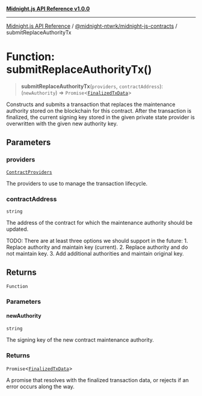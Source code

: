 [**Midnight.js API Reference v1.0.0**](../../../README.md)

***

[Midnight.js API Reference](../../../packages.md) / [@midnight-ntwrk/midnight-js-contracts](../README.md) / submitReplaceAuthorityTx

# Function: submitReplaceAuthorityTx()

> **submitReplaceAuthorityTx**(`providers`, `contractAddress`): (`newAuthority`) => `Promise`\<[`FinalizedTxData`](../../midnight-js-types/interfaces/FinalizedTxData.md)\>

Constructs and submits a transaction that replaces the maintenance
authority stored on the blockchain for this contract. After the transaction is
finalized, the current signing key stored in the given private state provider
is overwritten with the given new authority key.

## Parameters

### providers

[`ContractProviders`](../type-aliases/ContractProviders.md)

The providers to use to manage the transaction lifecycle.

### contractAddress

`string`

The address of the contract for which the maintenance
                       authority should be updated.

TODO: There are at least three options we should support in the future:
      1. Replace authority and maintain key (current).
      2. Replace authority and do not maintain key.
      3. Add additional authorities and maintain original key.

## Returns

`Function`

### Parameters

#### newAuthority

`string`

The signing key of the new contract maintenance authority.

### Returns

`Promise`\<[`FinalizedTxData`](../../midnight-js-types/interfaces/FinalizedTxData.md)\>

A promise that resolves with the finalized transaction data, or rejects if
         an error occurs along the way.
